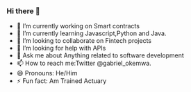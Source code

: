 ### Hi there 👋

- 🔭 I’m currently working on Smart contracts
- 🌱 I’m currently learning Javascript,Python and Java.
- 👯 I’m looking to collaborate on Fintech projects
- 🤔 I’m looking for help with APIs
- 💬 Ask me about Anything related to software development
- 📫 How to reach me:Twitter @gabriel_okemwa.
- 😄 Pronouns: He/Him
- ⚡ Fun fact: Am Trained Actuary
